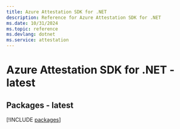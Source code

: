 ```yaml
---
title: Azure Attestation SDK for .NET
description: Reference for Azure Attestation SDK for .NET
ms.date: 10/31/2024
ms.topic: reference
ms.devlang: dotnet
ms.service: attestation
---
```

# Azure Attestation SDK for .NET - latest
## Packages - latest
[!INCLUDE [packages](attestation-index.md)]